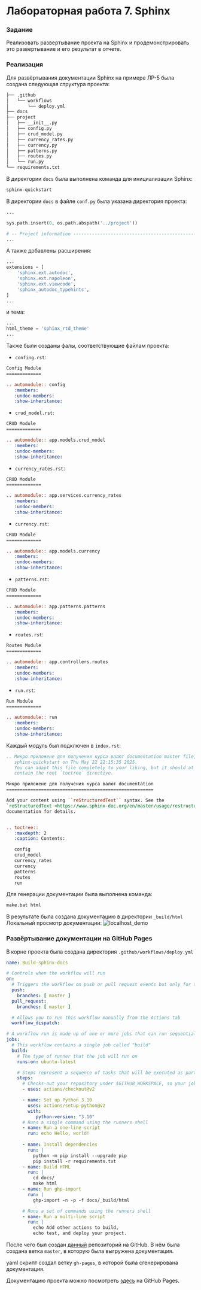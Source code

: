 # Лабораторная работа 7. Sphinx

### Задание
Реализовать развертывание проекта на Sphinx и продемонстрировать это развертывание и его результат в отчете.

### Реализация

Для развёртывания документации Sphinx на примере ЛР-5 была создана следующая структура проекта:

```bash
├── .github
│   └── workflows
│       └── deploy.yml
├── docs
├── project
│   ├── __init__.py
│   ├── config.py
│   ├── crud_model.py
│   ├── currency_rates.py
│   ├── currency.py
│   ├── patterns.py
│   ├── routes.py
│   └── run.py
└── requirements.txt
```
В директории `docs` была выполнена команда для инициализации Sphinx:

```bash
sphinx-quickstart
```

В директории `docs` в файле `conf.py` была указана директория проекта:
```python
...

sys.path.insert(0, os.path.abspath('../project'))

# -- Project information -----------------------------------------------------
...
```
А также добавлены расширения:
```python
...
extensions = [
    'sphinx.ext.autodoc',
    'sphinx.ext.napoleon',
    'sphinx.ext.viewcode',
    'sphinx_autodoc_typehints',
]
...
```
и тема:
```python
...
html_theme = 'sphinx_rtd_theme'
...
```


Также были созданы фалы, соответствующие файлам проекта:
* `confing.rst`:
```rst
Config Module
=============

.. automodule:: config
   :members:
   :undoc-members:
   :show-inheritance:
```

* `crud_model.rst`:
```rst
CRUD Module
=============

.. automodule:: app.models.crud_model
   :members:
   :undoc-members:
   :show-inheritance:
```

* `currency_rates.rst`:
```rst
CRUD Module
=============

.. automodule:: app.services.currency_rates
   :members:
   :undoc-members:
   :show-inheritance:
```

* `currency.rst`:
```rst
CRUD Module
=============

.. automodule:: app.models.currency
   :members:
   :undoc-members:
   :show-inheritance:
```

* `patterns.rst`:
```rst
CRUD Module
=============

.. automodule:: app.patterns.patterns
   :members:
   :undoc-members:
   :show-inheritance:
```

* `routes.rst`:
```rst
Routes Module
=============

.. automodule:: app.controllers.routes
   :members:
   :undoc-members:
   :show-inheritance:
```

* `run.rst`:
```rst
Run Module
=============

.. automodule:: run
   :members:
   :undoc-members:
   :show-inheritance:
```

Каждый модуль был подключен в `index.rst`:
```rst
.. Микро приложене для получения курса валют documentation master file, created by
   sphinx-quickstart on Thu May 22 22:15:35 2025.
   You can adapt this file completely to your liking, but it should at least
   contain the root `toctree` directive.

Микро приложене для получения курса валют documentation
=======================================================

Add your content using ``reStructuredText`` syntax. See the
`reStructuredText <https://www.sphinx-doc.org/en/master/usage/restructuredtext/index.html>`_
documentation for details.


.. toctree::
   :maxdepth: 2
   :caption: Contents:

   config
   crud_model
   currency_rates
   currency
   patterns
   routes
   run
```

Для генерации документации была выполнена команда:

```bash
make.bat html
```

В результате была создана документацию в директории `_build/html`
Локальный просмотр документации:
![localhost_demo](img/localhost_page.png)

### Развёртывание документации на GitHub Pages
В корне проекта была создана директория `.github/workflows/deploy.yml`

```yaml
name: Build-sphinx-docs

# Controls when the workflow will run
on:
  # Triggers the workflow on push or pull request events but only for the main branch
  push:
    branches: [ master ]
  pull_request:
    branches: [ master ]

  # Allows you to run this workflow manually from the Actions tab
  workflow_dispatch:

# A workflow run is made up of one or more jobs that can run sequentially or in parallel
jobs: 
  # This workflow contains a single job called "build"
  build: 
    # The type of runner that the job will run on
    runs-on: ubuntu-latest

    # Steps represent a sequence of tasks that will be executed as part of the job
    steps:
      # Checks-out your repository under $GITHUB_WORKSPACE, so your job can access it
      - uses: actions/checkout@v2

      - name: Set up Python 3.10
        uses: actions/setup-python@v2
        with:
           python-version: "3.10"
      # Runs a single command using the runners shell
      - name: Run a one-line script
        run: echo Hello, world!
        
      - name: Install dependencies
        run: | 
          python -m pip install --upgrade pip
          pip install -r requirements.txt
      - name: Build HTML
        run: | 
          cd docs/
          make html
      - name: Run ghp-import
        run: | 
          ghp-import -n -p -f docs/_build/html

      # Runs a set of commands using the runners shell
      - name: Run a multi-line script
        run: |
          echo Add other actions to build,
          echo test, and deploy your project.
```


После чего был создан [данный](https://github.com/AntSib/Flask_Sphinx_demo) репозиторий на GitHub. В нём была создана ветка `master`, в которую была выгружена документация.

yaml скрипт создал ветку `gh-pages`, в которой была сгенерирована документация.

Документацию проекта можно посмотреть [здесь](https://antsib.github.io/Flask_Sphinx_demo/) на GitHub Pages.


